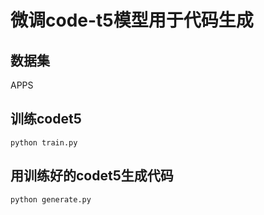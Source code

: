 # 微调code-t5模型用于代码生成

## 数据集
APPS

## 训练codet5
```
python train.py
```

## 用训练好的codet5生成代码
```
python generate.py
```